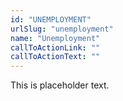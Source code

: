 ```yaml
---
id: "UNEMPLOYMENT"
urlSlug: "unemployment"
name: "Unemployment"
callToActionLink: ""
callToActionText: ""
---
```


This is placeholder text.
